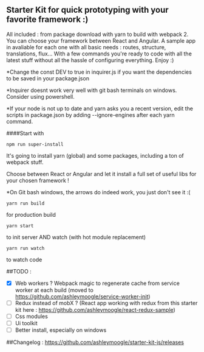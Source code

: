 ## Starter Kit for quick prototyping with your favorite framework :)
All included : from package download with yarn to build with webpack 2.
You can choose your framework between React and Angular. A sample app in avaliable for each one with all basic needs : routes, structure, translations, flux...
With a few commands you're ready to code with all the latest stuff without all the hassle of configuring everything.
Enjoy :)

*Change the const DEV to true in inquirer.js if you want the dependencies to be saved in your package.json

*Inquirer doesnt work very well with git bash terminals on windows. Consider using powershell.

*If your node is not up to date and yarn asks you a recent version, edit the scripts in package.json by adding --ignore-engines after each yarn command.

####Start with
```
npm run super-install
```

It's going to install yarn (global) and some packages, including a ton of webpack stuff.

Choose between React or Angular and let it install a full set of useful libs for your chosen framework !

*On Git bash windows, the arrows do indeed work, you just don't see it :(

```
yarn run build
```
for production build

```
yarn start
```
to init server AND watch (with hot module replacement)

```
yarn run watch
```
to watch code

##TODO :
- [x] Web workers ? Webpack magic to regenerate cache from service worker at each build (moved to https://github.com/ashleymoogle/service-worker-init)
- [ ] Redux instead of mobX ? (React app working with redux from this starter kit here : https://github.com/ashleymoogle/react-redux-sample)
- [ ] Css modules
- [ ] Ui toolkit
- [ ] Better install, especially on windows

##Changelog : 
https://github.com/ashleymoogle/starter-kit-js/releases